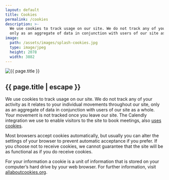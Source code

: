 ```yaml
---
layout: default
title: Cookies
permalink: /cookies
description: >- 
  We use cookies to track usage on our site. We do not track any of your activity as it relates to your individual movements throughout our site,
  only as an aggregate of data in conjunction with users of our site as a whole. Your movement is not tracked once you leave our site.
image:
  path: /assets/images/splash-cookies.jpg
  type: image/jpeg
  height: 2078
  width: 3882
---
```


<section class="row">
  <div class="col">
    <div class="col-12 col-md-6 ms-md-2 mb-3 mb-md-1 float-md-end">
      <div class="splash-img position-relative">
        <img class="d-block w-100" src="{{ "/assets/images/splash-cookies.jpg" | relative_url }}" alt="{{ page.title }}">
      </div>
    </div>
    <h1 class="fs-3 mt-3">{{ page.title | escape }}</h1>
    <p>We use cookies to track usage on our site. We do not track any of your activity as it relates to your individual movements throughout our site, 
    only as an aggregate of data in conjunction with users of our site as a whole. Your movement is not tracked once you leave our site. The Calendly
    integration we use to enable visitors to the site to book meetings, also 
    <a href="https://help.calendly.com/hc/en-us/articles/360007385493-Cookie-FAQs#cookie-faqs-0-0" target="_blank">uses cookies</a>.</p>
    <p>Most browsers accept cookies automatically, but usually you can alter the settings of your browser to prevent automatic acceptance if you prefer. 
    If you choose not to receive cookies, we cannot guarantee that the site will be as functional as if you do receive cookies. </p>
    <p>For your information a cookie is a unit of information that is stored on your computer’s hard drive by your web browser. For further information,
    visit <a href="http://allaboutcookies.org" target="_blank">allaboutcookies.org</a>.</p>
  </div>
</section>
